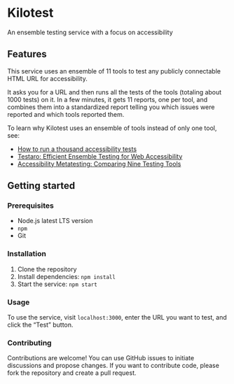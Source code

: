 # Kilotest

An ensemble testing service with a focus on accessibility

## Features

This service uses an ensemble of 11 tools to test any publicly connectable HTML URL for accessibility.

It asks you for a URL and then runs all the tests of the tools (totaling about 1000 tests) on it. In a few minutes, it gets 11 reports, one per tool, and combines them into a standardized report telling you which issues were reported and which tools reported them.

To learn why Kilotest uses an ensemble of tools instead of only one tool, see:
- [How to run a thousand accessibility tests](https://medium.com/cvs-health-tech-blog/how-to-run-a-thousand-accessibility-tests-63692ad120c3)
- [Testaro: Efficient Ensemble Testing for Web Accessibility](https://arxiv.org/abs/2309.10167)
- [Accessibility Metatesting: Comparing Nine Testing Tools](https://arxiv.org/abs/2304.07591)

## Getting started

### Prerequisites

- Node.js latest LTS version
- `npm`
- Git

### Installation

1. Clone the repository
2. Install dependencies: `npm install`
3. Start the service: `npm start`

### Usage

To use the service, visit `localhost:3000`, enter the URL you want to test, and click the “Test” button.

### Contributing

Contributions are welcome! You can use GitHub issues to initiate discussions and propose changes. If you want to contribute code, please fork the repository and create a pull request.
